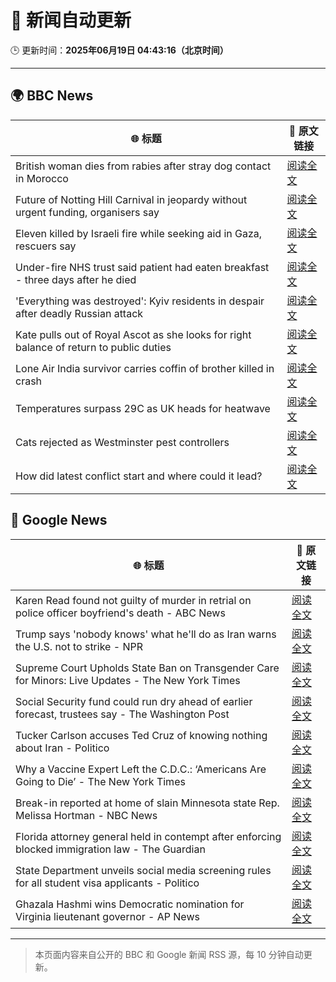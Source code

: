 # 🧠 新闻自动更新

🕒 更新时间：**2025年06月19日 04:43:16（北京时间）**

---

## 🌍 BBC News

| 🌐 标题 | 🔗 原文链接 |
|--------|-------------|
| British woman dies from rabies after stray dog contact in Morocco | [阅读全文](https://www.bbc.com/news/articles/c98wyllp170o) |
| Future of Notting Hill Carnival in jeopardy without urgent funding, organisers say | [阅读全文](https://www.bbc.com/news/articles/cq8zxk083qko) |
| Eleven killed by Israeli fire while seeking aid in Gaza, rescuers say | [阅读全文](https://www.bbc.com/news/articles/c7841705x18o) |
| Under-fire NHS trust said patient had eaten breakfast - three days after he died | [阅读全文](https://www.bbc.com/news/articles/cly2r0x9xwlo) |
| 'Everything was destroyed': Kyiv residents in despair after deadly Russian attack | [阅读全文](https://www.bbc.com/news/articles/c98j1y70e95o) |
| Kate pulls out of Royal Ascot as she looks for right balance of return to public duties | [阅读全文](https://www.bbc.com/news/articles/cjrl34rvdxdo) |
| Lone Air India survivor carries coffin of brother killed in crash | [阅读全文](https://www.bbc.com/news/articles/cvg8591rpjyo) |
| Temperatures surpass 29C as UK heads for heatwave | [阅读全文](https://www.bbc.com/news/articles/c8d6jmmdq5go) |
| Cats rejected as Westminster pest controllers | [阅读全文](https://www.bbc.com/news/articles/cqjqrddnldgo) |
| How did latest conflict start and where could it lead? | [阅读全文](https://www.bbc.com/news/articles/cdj9vj8glg2o) |

## 📰 Google News

| 🌐 标题 | 🔗 原文链接 |
|--------|-------------|
| Karen Read found not guilty of murder in retrial on police officer boyfriend's death - ABC News | [阅读全文](https://news.google.com/rss/articles/CBMie0FVX3lxTE1henI4akEzZFZleWljbWo5ZnR4N0JuRVZGRTF5dlF2V2Jvd3p6MHN0UVlVQy1FNXdvVWJmSzQ4Rl9mSjY3OUJOUmRlS0VEMXdwaFVBc0dYNkVmT0EwenlwTDBYNVdfS2MwM2JfeUJrQ1RkUDdpaXBYakgzc9IBgAFBVV95cUxOUTM3RU44WVJVdDV0TUFYVjFBQWJxbFVMN1JVd1BjTGdSSWNYOS1IUWFKTkx1T3ZwdTA3N3JkV0NUdHl3RDFiVnlNNnVMblNNU0pmMURnRHRzV2dNS2YxMnNCZE5aU09zeHdiMk55TUxoaWFWRUNwcjh1ekp6SlN3Yw?oc=5) |
| Trump says 'nobody knows' what he'll do as Iran warns the U.S. not to strike - NPR | [阅读全文](https://news.google.com/rss/articles/CBMie0FVX3lxTE85QkxzRXZ6N2VYY285VWc3bndtZmJtQkotT1UxYjFfR0gzUWRhbzBvck1wbTNwakxEdUhUZUJHaEpBWG9YNVhIeWRVMmhwRDc2UUhCUTVNVmRYcHVwNWdpNFVUUDhDNjZfOGRBNlFPV3BhdzRBNVNJNThYNA?oc=5) |
| Supreme Court Upholds State Ban on Transgender Care for Minors: Live Updates - The New York Times | [阅读全文](https://news.google.com/rss/articles/CBMifkFVX3lxTE5kYUxFalF5eWJGZTAwVy1HeXkyMmxiMTZIRkpEOVNndnRkZTlxWmJfeXczbi10TzNkdUVmOFkzc1N3RnFUalBJZzdQNTFqQW53dVoyRkRmd21RelZ0ZGF3ZWdwQXU0UENDS3Rrcml3NTV3NHZBM3JpNnU4OFFmZw?oc=5) |
| Social Security fund could run dry ahead of earlier forecast, trustees say - The Washington Post | [阅读全文](https://news.google.com/rss/articles/CBMingFBVV95cUxOMEx3S3RLaHA2WjJMMHBvWU1Jd0VJRVViSEJXX2hiZnpDazVBSHlwbkgxSVMyZlhJX3VMWkJfc0l4YWNwWF9OMkhOaVZSUXBYWkFtSGpFMHR3WFljV2U5a0pnY29TMm93ZW5oSk1WSjVUYWpEY09MNTJGYTBtWkItaTlqOG1qZ2w2ZnkxU1RmSjhpdFJXdDM5blp3MFhTdw?oc=5) |
| Tucker Carlson accuses Ted Cruz of knowing nothing about Iran - Politico | [阅读全文](https://news.google.com/rss/articles/CBMihgFBVV95cUxPcTlaOEloTVNIQ2tHb0s2V3h4STJFeGtMMFA0RkFqVWFTSVhqT3YzOWFDejhYVHRUWC1NTUo3S3BlMWN6U1pNenlxMjdUY2U5YVVEOGJCaXJFZHF0bkZIWVF1bUFCNGNSeFVtYnZVVUJWd1lnUmUzY01lYWlVZFIxU3lONDg0dw?oc=5) |
| Why a Vaccine Expert Left the C.D.C.: ‘Americans Are Going to Die’ - The New York Times | [阅读全文](https://news.google.com/rss/articles/CBMif0FVX3lxTE82NS11LXNXbTZsMVVfRmpZaXc2Um5MQk1aY2JnRDdnZ3FSbHJjUmJoRmlwQUhTSm41SlBFRkFqcjdHRk5ieGVlVy1pZjJmX29UTUliU3hqY05RZVEweFdoNE1wVjBQR3JpTTEzZVB0NEw3RHV1V3BhczE0cWE1VDg?oc=5) |
| Break-in reported at home of slain Minnesota state Rep. Melissa Hortman - NBC News | [阅读全文](https://news.google.com/rss/articles/CBMirgFBVV95cUxNUFQtU0F4eTJaV1NfVV95WUJZMTNRMWZ4d0duX1RUUVlCTzczR0wxeVBxU19UYldwT3IzTVgzNElhbkJDakdzd3RmMjBIU2FvanB2UXJrV0VLZmtWOU53SThVUXpUM0N1NGdGbHl2RDE4akhVT3o3LUJRdmxIckxpM3ZwcGlUU0VCQ3FHVThxT3o3R0FZeWpLZVRVWW80dzZ1QnN6em9JVGNFX3o0TXfSAVZBVV95cUxNakpnbXJ5b2tEeDU5OUF6ME5PbmR4d3FwaV9XenhSaFhQNTBGLWhCcVhWNlU0a2hfeUQ0RTdta0NMSmhUWUZjQUpReDVuNW5oMkhvTnhvUQ?oc=5) |
| Florida attorney general held in contempt after enforcing blocked immigration law - The Guardian | [阅读全文](https://news.google.com/rss/articles/CBMiowFBVV95cUxPZXdvV1BoSnMzVlA4d19RblFmWTZiNUFyRXhrcE5tdE5ZTncxMWtPQlU1TlpEekh0WjRkc2tSSFpJaUhqWjF6YWRCNlVkcjZwZnQxUVV0R0l2ejlwbVRTaTBZNi1SUWhOR1oyeENtQlF4RDNfVFVVMVE2OGR6eEJVS2Eya2dIYWNoa25OaEZLX2RGWVVHS09pNS1Ka3NyVWY1dXVr?oc=5) |
| State Department unveils social media screening rules for all student visa applicants - Politico | [阅读全文](https://news.google.com/rss/articles/CBMijwFBVV95cUxQM0Q3dWtRQ1NNX0dIQks2UmY1ZnZ4NVZvb1BFSjJxbmpOMzlLNHJTQ0ljcFFiY1JYT2hCM3F5dURxdzJJclozWjFwel9GQVBEUE1DZXVWWjVxSVhxOXhpakcyVFFlYXQtVXpSLWgxaE9RT3VIX0NqNUJqeGQyU0FqLUpjaE01RFpMeGR1ZWlRSQ?oc=5) |
| Ghazala Hashmi wins Democratic nomination for Virginia lieutenant governor - AP News | [阅读全文](https://news.google.com/rss/articles/CBMisgFBVV95cUxQU0NOYmI1MndwbTQ0Q3M1QlNLcUFValBCd2hmb01jZVV0b0dRcWF4UkU2aTNXdW1hc3ZOOHBCRTRGc3FMYnpfOU4tdHFfaC1RcE00MEZqWjhRR2FHeWtpRUs3LXE2YUdnNF9Gd1IweUtKVlYtcmJteGkwVzJMZlZqZGlIMWhYcXVURHBpQk5FamdzOWNwTWJwWGtQSURER1dSajJfVEthV0hKQ2FqVS0xaG5n?oc=5) |

---
> 本页面内容来自公开的 BBC 和 Google 新闻 RSS 源，每 10 分钟自动更新。